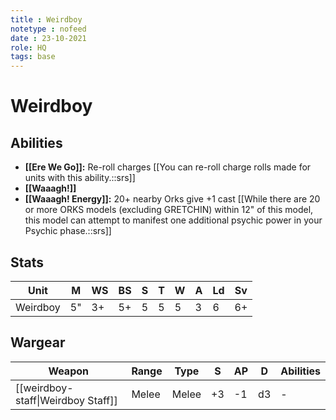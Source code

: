 ```yaml
---
title : Weirdboy
notetype : nofeed
date : 23-10-2021
role: HQ
tags: base
---
```

# Weirdboy

## Abilities

- **[[Ere We Go]]:** Re-roll charges [[You can re-roll charge rolls made for units with this ability.::srs]]
- **[[Waaagh!]]**
- **[[Waaagh! Energy]]:** 20+ nearby Orks give +1 cast [[While there are 20 or more ORKS models (excluding GRETCHIN) within 12" of this model, this model can attempt to manifest one additional psychic power in your Psychic phase.::srs]]

## Stats

| Unit     | M   | WS  | BS  | S   | T   | W   | A   | Ld  | Sv  |
| -------- | --- | --- | --- | --- | --- | --- | --- | --- | --- |
| Weirdboy | 5"  | 3+  | 5+  | 5   | 5   | 5   | 3   | 6   | 6+  |

## Wargear

| Weapon                             | Range | Type  | S   | AP  | D   | Abilities |
| ---------------------------------- | ----- | ----- | --- | --- | --- | --------- |
| [[weirdboy-staff\|Weirdboy Staff]] | Melee | Melee | +3  | -1  | d3  | -         |
